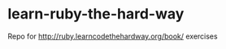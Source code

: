 learn-ruby-the-hard-way
=======================

Repo for http://ruby.learncodethehardway.org/book/ exercises
